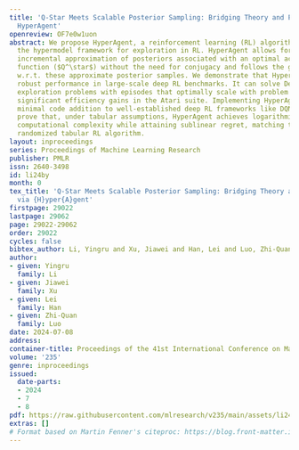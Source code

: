 ```yaml
---
title: 'Q-Star Meets Scalable Posterior Sampling: Bridging Theory and Practice via
  HyperAgent'
openreview: OF7e0w1uon
abstract: We propose HyperAgent, a reinforcement learning (RL) algorithm based on
  the hypermodel framework for exploration in RL. HyperAgent allows for the efficient
  incremental approximation of posteriors associated with an optimal action-value
  function ($Q^\star$) without the need for conjugacy and follows the greedy policies
  w.r.t. these approximate posterior samples. We demonstrate that HyperAgent offers
  robust performance in large-scale deep RL benchmarks. It can solve Deep Sea hard
  exploration problems with episodes that optimally scale with problem size and exhibits
  significant efficiency gains in the Atari suite. Implementing HyperAgent requires
  minimal code addition to well-established deep RL frameworks like DQN. We theoretically
  prove that, under tabular assumptions, HyperAgent achieves logarithmic per-step
  computational complexity while attaining sublinear regret, matching the best known
  randomized tabular RL algorithm.
layout: inproceedings
series: Proceedings of Machine Learning Research
publisher: PMLR
issn: 2640-3498
id: li24by
month: 0
tex_title: 'Q-Star Meets Scalable Posterior Sampling: Bridging Theory and Practice
  via {H}yper{A}gent'
firstpage: 29022
lastpage: 29062
page: 29022-29062
order: 29022
cycles: false
bibtex_author: Li, Yingru and Xu, Jiawei and Han, Lei and Luo, Zhi-Quan
author:
- given: Yingru
  family: Li
- given: Jiawei
  family: Xu
- given: Lei
  family: Han
- given: Zhi-Quan
  family: Luo
date: 2024-07-08
address:
container-title: Proceedings of the 41st International Conference on Machine Learning
volume: '235'
genre: inproceedings
issued:
  date-parts:
  - 2024
  - 7
  - 8
pdf: https://raw.githubusercontent.com/mlresearch/v235/main/assets/li24by/li24by.pdf
extras: []
# Format based on Martin Fenner's citeproc: https://blog.front-matter.io/posts/citeproc-yaml-for-bibliographies/
---
```

